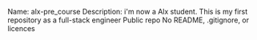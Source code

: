 Name: alx-pre_course
Description: i'm now a Alx student. This is my first repository as a full-stack engineer
Public repo
No README, .gitignore, or licences
